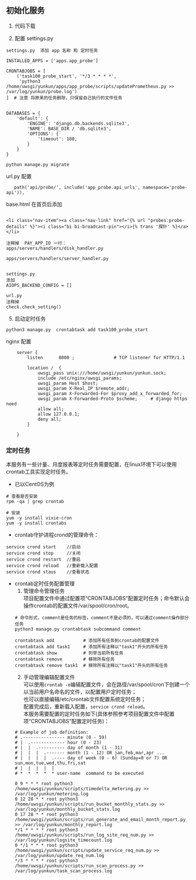 ## 初始化服务
1. 代码下载

3. 配置 settings.py  
```shell
settings.py  添加 app 名称 和 定时任务

INSTALLED_APPS = ['apps.app_probe']

CRONTABJOBS = [
    ('task100_probe_start', '*/3 * * * *',
     'python3 /home/uwsgi/yunkun/apps/app_probe/scripts/updatePrometheus.py >> /var/log/yunkun/probe.log')
]  # 注意 将原来的任务删除，只保留自己执行的文件任务


DATABASES = {
    'default': {
        'ENGINE': 'django.db.backends.sqlite3',
        'NAME': BASE_DIR / 'db.sqlite3',
        'OPTIONS': {
            'timeout': 180,
        }
    }
}

python manage.py migrate
```
url.py 配置
```
   path('api/probe/', include('app_probe.api_urls', namespace='probe-api')),
```

base.html  在首页后添加
```

<li class="nav-item"><a class="nav-link" href="{% url "probes:probe-details" %}"><i class="bi bi-broadcast-pin"></i>{% trans '探针' %}</a></li>

```

```
注释掉  PAY_APP_ID 一行：
apps/servers/handlers/disk_handler.py

apps/servers/handlers/server_handler.py


settings.py 
添加 
AIOPS_BACKEND_CONFIG = []

url.py 
注释掉
check.check_setting()

```



5. 启动定时任务
```shell
python3 manage.py  crontabtask add task100_probe_start

```

nginx 配置
```
    server {
        listen      8000 ;               # TCP listener for HTTP/1.1

        location /  {
            uwsgi_pass unix:///home/uwsgi/yunkun/yunkun.sock;
            include /etc/nginx/uwsgi_params;
            uwsgi_param Host $host;
            uwsgi_param X-Real_IP $remote_addr;
            uwsgi_param X-Forwarded-For $proxy_add_x_forwarded_for;
            uwsgi_param X-Forwarded-Proto $scheme;     # django https need
            allow all;
            allow 127.0.0.1;
            deny all;
        }

    }

```


### 定时任务
本服务有一些计量、月度报表等定时任务需要配置，在linux环境下可以使用crontab工具实现定时任务。   
* 已以CentOS为例
```
# 查看是否安装
rpm -qa | grep crontab

# 安装
yum -y install vixie-cron
yum -y install crontabs
```
* crontab守护进程crond的管理命令：
```
service crond start    //启动
service crond stop     //关闭
service crond restart  //重启
service crond reload   //重新载入配置
service crond staus    //查看状态
```
* crontab定时任务配置管理   
  1. 管理命令管理任务   
     项目配置文件中通过配置项“CRONTABJOBS”配置定时任务；命令默认会操作crontab的配置文件/var/spool/cron/root。
  ```
  # 命令形式，comment是任务的标签，comment不是必须的，可以通过comment操作部分任务
  python3 manage.py crontabtask subcommand comment
  
  crontabtask add           # 添加所有任务到crontab的配置文件
  crontabtask add task1     # 添加所有注释以"task1"开头的所有任务
  crontabtask show          # 列举当前所有任务
  crontabtask remove        # 移除所有任务
  crontabtask remove task1  # 移除所有注释以"task1"开头的所有任务
  ```
  2. 手动管理编辑配置文件   
  可以使用`crontab -e`编辑配置文件，会在路径/var/spool/cron下创建一个以当前用户名命名的文件，以配置用户定时任务；   
  也可以直接编辑/etc/crontab文件配置系统定时任务；  
  配置完成后，重新载入配置，`service crond reload`。  
  本服务需要配置的定时任务如下(具体参照参考项目配置文件中配置项“CRONTABJOBS”配置定时任务)：
  ```
  # Example of job definition:
  # .---------------- minute (0 - 59)
  # |  .------------- hour (0 - 23)
  # |  |  .---------- day of month (1 - 31)
  # |  |  |  .------- month (1 - 12) OR jan,feb,mar,apr ...
  # |  |  |  |  .---- day of week (0 - 6) (Sunday=0 or 7) OR sun,mon,tue,wed,thu,fri,sat
  # |  |  |  |  |
  # *  *  *  *  * user-name  command to be executed
  
  0 9 * * * root python3 /home/uwsgi/yunkun/scripts/timedelta_metering.py >> /var/log/yunkun/metering.log
  0 12 28 * * root python3 /home/uwsgi/yunkun/scripts/run_bucket_monthly_stats.py >> /var/log/yunkun/monthly_bucket_stats.log
  0 17 28 * * root python3 /home/uwsgi/yunkun/scripts/run_generate_and_email_month_report.py >> /var/log/yunkun/monthly_report.log
  */1 * * * * root python3 /home/uwsgi/yunkun/scripts/run_log_site_req_num.py >> /var/log/yunkun/logsite_timecount.log
  0 */1 * * * root python3 /home/uwsgi/yunkun/scripts/update_service_req_num.py >> /var/log/yunkun/update_req_num.log
  */3 * * * * root python3 /home/uwsgi/yunkun/scripts/run_scan_process.py >> /var/log/yunkun/task_scan_process.log
  ```
  